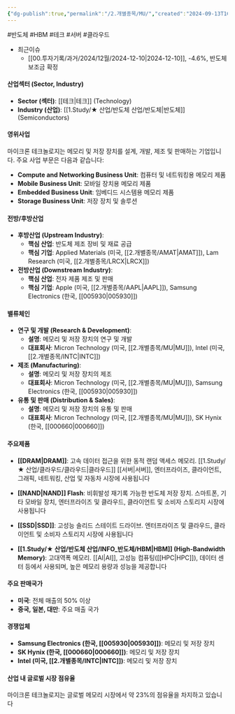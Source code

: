 ```yaml
---
{"dg-publish":true,"permalink":"/2.개별종목/MU/","created":"2024-09-13T10:24:29.109+09:00","updated":"2025-06-03T20:06:00.273+09:00"}
---
```


#반도체 #HBM #테크 #서버 #클라우드 


- 최근이슈 
	- [[00.투자기록/과거/2024/12월/2024-12-10\|2024-12-10]], -4.6%, 반도체 보조금 확정




#### 산업섹터 (Sector, Industry)

- **Sector (섹터)**: [[테크\|테크]] (Technology)
- **Industry (산업)**: [[1.Study/★ 산업/반도체 산업/반도체\|반도체]] (Semiconductors)

#### 영위사업

마이크론 테크놀로지는 메모리 및 저장 장치를 설계, 개발, 제조 및 판매하는 기업입니다. 주요 사업 부문은 다음과 같습니다:

- **Compute and Networking Business Unit**: 컴퓨터 및 네트워킹용 메모리 제품
- **Mobile Business Unit**: 모바일 장치용 메모리 제품
- **Embedded Business Unit**: 임베디드 시스템용 메모리 제품
- **Storage Business Unit**: 저장 장치 및 솔루션

#### 전방/후방산업

- **후방산업 (Upstream Industry)**:
    - **핵심 산업**: 반도체 제조 장비 및 재료 공급
    - **핵심 기업**: Applied Materials (미국, [[2.개별종목/AMAT\|AMAT]]), Lam Research (미국, [[2.개별종목/LRCX\|LRCX]])
- **전방산업 (Downstream Industry)**:
    - **핵심 산업**: 전자 제품 제조 및 판매
    - **핵심 기업**: Apple (미국, [[2.개별종목/AAPL\|AAPL]]), Samsung Electronics (한국, [[005930\|005930]])

#### 밸류체인

- **연구 및 개발 (Research & Development)**:
    - **설명**: 메모리 및 저장 장치의 연구 및 개발
    - **대표회사**: Micron Technology (미국, [[2.개별종목/MU\|MU]]), Intel (미국, [[2.개별종목/INTC\|INTC]])
- **제조 (Manufacturing)**:
    - **설명**: 메모리 및 저장 장치의 제조
    - **대표회사**: Micron Technology (미국, [[2.개별종목/MU\|MU]]), Samsung Electronics (한국, [[005930\|005930]])
- **유통 및 판매 (Distribution & Sales)**:
    - **설명**: 메모리 및 저장 장치의 유통 및 판매
    - **대표회사**: Micron Technology (미국, [[2.개별종목/MU\|MU]]), SK Hynix (한국, [[000660\|000660]])

#### 주요제품

- **[[DRAM\|DRAM]]**: 고속 데이터 접근을 위한 동적 랜덤 액세스 메모리. [[1.Study/★ 산업/클라우드/클라우드\|클라우드]] [[서버\|서버]], 엔터프라이즈, 클라이언트, 그래픽, 네트워킹, 산업 및 자동차 시장에 사용됩니다

- **[[NAND\|NAND]] Flash**: 비휘발성 재기록 가능한 반도체 저장 장치. 스마트폰, 기타 모바일 장치, 엔터프라이즈 및 클라우드, 클라이언트 및 소비자 스토리지 시장에 사용됩니다

- **[[SSD\|SSD]]**: 고성능 솔리드 스테이트 드라이브. 엔터프라이즈 및 클라우드, 클라이언트 및 소비자 스토리지 시장에 사용됩니다

- **[[1.Study/★ 산업/반도체 산업/INFO_반도체/HBM\|HBM]] (High-Bandwidth Memory)**: 고대역폭 메모리. [[AI\|AI]], 고성능 컴퓨팅([[HPC\|HPC]]), 데이터 센터 등에서 사용되며, 높은 메모리 용량과 성능을 제공합니다

#### 주요 판매국가

- **미국**: 전체 매출의 50% 이상
- **중국, 일본, 대만**: 주요 매출 국가

#### 경쟁업체

- **Samsung Electronics (한국, [[005930\|005930]])**: 메모리 및 저장 장치
- **SK Hynix (한국, [[000660\|000660]])**: 메모리 및 저장 장치
- **Intel (미국, [[2.개별종목/INTC\|INTC]])**: 메모리 및 저장 장치

#### 산업 내 글로벌 시장 점유율

마이크론 테크놀로지는 글로벌 메모리 시장에서 약 23%의 점유율을 차지하고 있습니다
